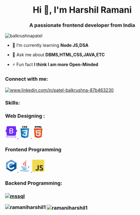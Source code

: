 <h1 align="center">Hi 👋, I'm Harshil Ramani</h1>
<h3 align="center">A passionate frontend developer from India</h3>

<p align="left"> <img src="https://komarev.com/ghpvc/?username=balkrushnapatel&label=Profile%20views&color=0e75b6&style=flat" alt="balkrushnapatel" /> </p>

- 🌱 I’m currently learning **Node JS,DSA**

- 💬 Ask me about **DBMS,HTML,CSS,JAVA,ETC**

- ⚡ Fun fact **I think I am more Open-Minded**

<h3 align="left">Connect with me:</h3>
<p align="left">
<a href="https://linkedin.com/in/www.linkedin.com/in/patel-balkrushna-87b463230" target="blank"><img align="center" src="https://raw.githubusercontent.com/rahuldkjain/github-profile-readme-generator/master/src/images/icons/Social/linked-in-alt.svg" alt="www.linkedin.com/in/patel-balkrushna-87b463230" height="30" width="40" /></a>
</p>

<h3 align="left">Skills:</h3>
<p align="left"> <h3>Web Designing : <br/> <h3/>  <a href="https://getbootstrap.com" target="_blank" rel="noreferrer"> <img src="https://raw.githubusercontent.com/devicons/devicon/master/icons/bootstrap/bootstrap-plain-wordmark.svg" alt="bootstrap" width="40" height="40"/> </a>  <a href="https://www.w3schools.com/css/" target="_blank" rel="noreferrer"> <img src="https://raw.githubusercontent.com/devicons/devicon/master/icons/css3/css3-original-wordmark.svg" alt="css3" width="40" height="40"/> </a> <a href="https://www.w3.org/html/" target="_blank" rel="noreferrer"> <img src="https://raw.githubusercontent.com/devicons/devicon/master/icons/html5/html5-original-wordmark.svg" alt="html5" width="40" height="40"/> </a> <br/> <h3>Frontend Programming <br/> <h3/><a href="https://www.cprogramming.com/" target="_blank" rel="noreferrer"> <img src="https://raw.githubusercontent.com/devicons/devicon/master/icons/c/c-original.svg" alt="c" width="40" height="40"/> </a> <a href="https://www.java.com" target="_blank" rel="noreferrer"> <img src="https://raw.githubusercontent.com/devicons/devicon/master/icons/java/java-original.svg" alt="java" width="40" height="40"/> </a> <a href="https://developer.mozilla.org/en-US/docs/Web/JavaScript" target="_blank" rel="noreferrer"> <img src="https://raw.githubusercontent.com/devicons/devicon/master/icons/javascript/javascript-original.svg" alt="javascript" width="40" height="40"/> </a> <br/> <h3>Backend Programming: <br/><h3/><a href="https://www.microsoft.com/en-us/sql-server" target="_blank" rel="noreferrer"> <img src="https://www.svgrepo.com/show/303229/microsoft-sql-server-logo.svg" alt="mssql" width="40" height="40"/> </a> </p>

<p><img align="left" src="https://github-readme-stats.vercel.app/api/top-langs?username=ramaniharshi1&show_icons=true&locale=en&layout=compact" alt="ramaniharshil1" /></p>

<p>&nbsp;<img align="center" src="https://github-readme-stats.vercel.app/api?username=ramaniharshil1&show_icons=true&locale=en" alt="ramaniharshil1" /></p>

